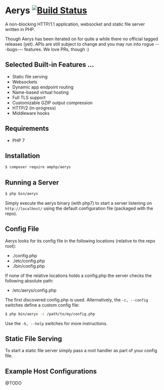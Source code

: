 # Aerys [![Build Status](https://travis-ci.org/amphp/aerys.svg?branch=master)](https://travis-ci.org/amphp/aerys)

A non-blocking HTTP/1.1 application, websocket and static file server written in PHP.

Though Aerys has been iterated on for quite a while there no official tagged releases (yet).
APIs are still subject to change and you may run into rogue ---bugs--- features. We love PRs, though :)

## Selected Built-in Features ...

- Static file serving
- Websockets
- Dynamic app endpoint routing
- Name-based virtual hosting
- Full TLS support
- Customizable GZIP output compression
- HTTP/2 (in-progress)
- Middleware hooks

## Requirements

- PHP 7

## Installation

```bash
$ composer require amphp/aerys
```

## Running a Server

```bash
$ php bin/aerys
```

Simply execute the aerys binary (with php7) to start a server listening on `http://localhost/` using
the default configuration file (packaged with the repo).

## Config File

Aerys looks for its config file in the following locations (relative to the repo root):

 - ./config.php
 - ./etc/config.php
 - ./bin/config.php

If none of the relative locations holds a config.php the server checks the following absolute path:

 - /etc/aerys/config.php

The first discovered config.php is used. Alternatively, the `-c, --config` switches define a custom
config file:

```bash
$ php bin/aerys -c /path/to/my/config.php
```

Use the `-h, --help` switches for more instructions.

## Static File Serving

To start a static file server simply pass a root handler as part of your config file.

## Example Host Configurations

@TODO

